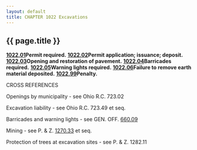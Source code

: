 ```yaml
---
layout: default 
title: CHAPTER 1022 Excavations 
---
```


{{ page.title }}
----------------

[**1022.01**](40d9f356.html)**Permit required.**
[**1022.02**](40dc814b.html)**Permit application; issuance; deposit.**
[**1022.03**](40dfb9b0.html)**Opening and restoration of pavement.**
[**1022.04**](40e59c8e.html)**Barricades required.**
[**1022.05**](40e82b56.html)**Warning lights required.**
[**1022.06**](40ebaa4e.html)**Failure to remove earth material
deposited.** [**1022.99**](40eee358.html)**Penalty.**

CROSS REFERENCES

Openings by municipality - see Ohio R.C. 723.02

Excavation liability - see Ohio R.C. 723.49 et seq.

Barricades and warning lights - see GEN. OFF. [660.09](35bf8fd0.html)

Mining - see P. & Z. [1270.33](51556e4b.html) et seq.

Protection of trees at excavation sites - see P. & Z. 1282.11
